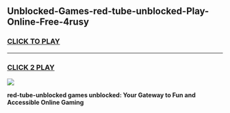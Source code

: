 
## Unblocked-Games-red-tube-unblocked-Play-Online-Free-4rusy
<h3>
<a href="https://premium76.site?title=red-tube-unblocked&ref=26A">CLICK TO PLAY</a></h3>
<hr>

<h3>
<a href="https://premium76.site?title=red-tube-unblocked&ref=26A">CLICK 2 PLAY</a>
  
</h3>

<a href="https://premium76.site?title=red-tube-unblocked&ref=26A"><img src="https://clearcache.store/games.png"></a>


**red-tube-unblocked games unblocked: Your Gateway to Fun and Accessible Online Gaming**
